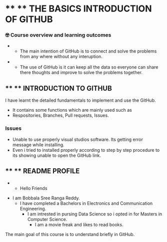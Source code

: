 # ** ** THE BASICS INTRODUCTION OF GITHUB

### 🤓 Course overview and learning outcomes 

* * The main intention of GitHub is to connect and solve the problems from any where without any interuption.
* * The use of GitHub is it can keep all the data so everyone can share there thoughts and improve to solve the problems together.

## ** ** INTRODUCTION TO GITHUB

I have learnt the detailed fundamentals to implement and use the GitHub.

 - It contains some functions which are mainly used such as
 - Respositories, Branches, Pull requests, Issues.

### Issues

 - Unable to use properly visual studios software. Its getting error message while installing.
 - Even i tried to installed properly according to step by step procedure to its showing unable to open the GitHub link.
 
## ** ** README PROFILE

* * Hello Friends
 - I am Bobbala Sree Ranga Reddy.
   - I have completed a Bachelors in Electronics and Communication Engineering.
     - I am intrested in pursing Data Science so i opted in for Masters in Computer Science.
       - I am a movie freak and likes to read books.

The main goal of this course is to understand briefly in GitHub. 
